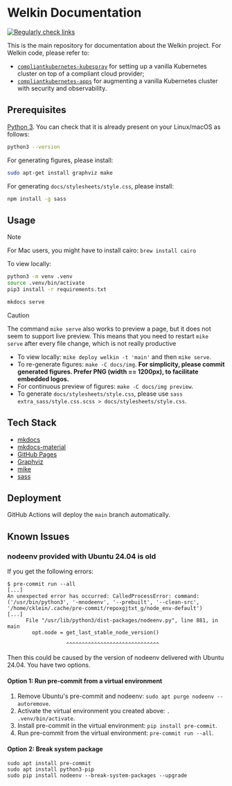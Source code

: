 # Welkin Documentation

[![Regularly check links](https://github.com/elastisys/welkin/actions/workflows/checklinks.yml/badge.svg)](https://github.com/elastisys/welkin/actions/workflows/checklinks.yml)

This is the main repository for documentation about the Welkin project. For Welkin code, please refer to:

- [`compliantkubernetes-kubespray`](https://github.com/elastisys/compliantkubernetes-kubespray) for setting up a vanilla Kubernetes cluster on top of a compliant cloud provider;
- [`compliantkubernetes-apps`](https://github.com/elastisys/compliantkubernetes-apps) for augmenting a vanilla Kubernetes cluster with security and observability.

## Prerequisites

[Python 3](https://www.python.org/). You can check that it is already present on your Linux/macOS as follows:

```sh
python3 --version
```

For generating figures, please install:

```sh
sudo apt-get install graphviz make
```

For generating `docs/stylesheets/style.css`, please install:

```sh
npm install -g sass
```

## Usage

> [!NOTE]
> For Mac users, you might have to install cairo: `brew install cairo`

To view locally:

```sh
python3 -m venv .venv
source .venv/bin/activate
pip3 install -r requirements.txt

mkdocs serve
```

> [!CAUTION]
> The command `mike serve` also works to preview a page, but it does not seem to support live preview.
> This means that you need to restart `mike serve` after every file change, which is not really productive

- To view locally: `mike deploy welkin -t 'main'` and then `mike serve`.
- To re-generate figures: `make -C docs/img`. **For simplicity, please commit generated figures. Prefer PNG (width == 1200px), to facilitate embedded logos.**
- For continuous preview of figures: `make -C docs/img preview`.
- To generate `docs/stylesheets/style.css`, please use `sass extra_sass/style.css.scss > docs/stylesheets/style.css`.

## Tech Stack

- [mkdocs](https://www.mkdocs.org/)
- [mkdocs-material](https://squidfunk.github.io/mkdocs-material/)
- [GitHub Pages](https://pages.github.com/)
- [Graphviz](https://graphviz.org/)
- [mike](https://github.com/jimporter/mike)
- [sass](https://www.npmjs.com/package/sass)

## Deployment

GitHub Actions will deploy the `main` branch automatically.

## Known Issues

### nodeenv provided with Ubuntu 24.04 is old

If you get the following errors:

```console
$ pre-commit run --all
[...]
An unexpected error has occurred: CalledProcessError: command: ('/usr/bin/python3', '-mnodeenv', '--prebuilt', '--clean-src', '/home/cklein/.cache/pre-commit/repoxgjtxt_g/node_env-default')
[...]
      File "/usr/lib/python3/dist-packages/nodeenv.py", line 881, in main
        opt.node = get_last_stable_node_version()

                   ^^^^^^^^^^^^^^^^^^^^^^^^^^^^^^
```

Then this could be caused by the version of nodeenv delivered with Ubuntu 24.04.
You have two options.

#### Option 1: Run pre-commit from a virtual environment

1. Remove Ubuntu's pre-commit and nodeenv: `sudo apt purge nodeenv --autoremove`.
1. Activate the virtual environment you created above: `. .venv/bin/activate`.
1. Install pre-commit in the virtual environment: `pip install pre-commit`.
1. Run pre-commit from the virtual environment: `pre-commit run --all`.

#### Option 2: Break system package

```shell
sudo apt install pre-commit
sudo apt install python3-pip
sudo pip install nodeenv --break-system-packages --upgrade
```
